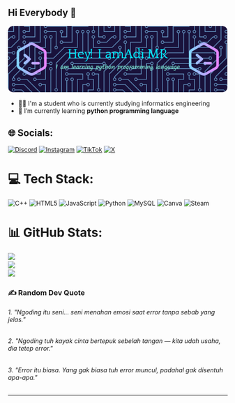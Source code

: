 ## Hi Everybody 👋 
![alt text](image.png)


- 👨‍🎓 I'm a student who is currently studying informatics engineering
- 🌱 I’m currently learning **python programming language**

<!-- #### skills

[![My Skills](https://skillicons.dev/icons?i=html,py,cpp,js&perline=2)](https://skillicons.dev)

#### social media



##### My github stats

![adimr's GitHub stats](https://github-readme-stats.vercel.app/api?username=raflyadi1125&show_icons=true&theme=radical) -->


## 🌐 Socials:
[![Discord](https://img.shields.io/badge/Discord-%237289DA.svg?logo=discord&logoColor=white)](https://discord.gg/adirafli1125) [![Instagram](https://img.shields.io/badge/Instagram-%23E4405F.svg?logo=Instagram&logoColor=white)](https://instagram.com/adiiimr._) [![TikTok](https://img.shields.io/badge/TikTok-%23000000.svg?logo=TikTok&logoColor=white)](https://tiktok.com/@incu.einstein) [![X](https://img.shields.io/badge/X-black.svg?logo=X&logoColor=white)](https://x.com/Mr_adiii1125) 

# 💻 Tech Stack:
![C++](https://img.shields.io/badge/c++-%2300599C.svg?style=plastic&logo=c%2B%2B&logoColor=white) ![HTML5](https://img.shields.io/badge/html5-%23E34F26.svg?style=plastic&logo=html5&logoColor=white) ![JavaScript](https://img.shields.io/badge/javascript-%23323330.svg?style=plastic&logo=javascript&logoColor=%23F7DF1E) ![Python](https://img.shields.io/badge/python-3670A0?style=plastic&logo=python&logoColor=ffdd54) ![MySQL](https://img.shields.io/badge/mysql-4479A1.svg?style=plastic&logo=mysql&logoColor=white) ![Canva](https://img.shields.io/badge/Canva-%2300C4CC.svg?style=plastic&logo=Canva&logoColor=white) ![Steam](https://img.shields.io/badge/steam-%23000000.svg?style=plastic&logo=steam&logoColor=white)
# 📊 GitHub Stats:
![](https://github-readme-stats.vercel.app/api?username=raflyadi1125&theme=radical&hide_border=true&include_all_commits=false&count_private=true)<br/>
![](https://nirzak-streak-stats.vercel.app/?user=raflyadi1125&theme=radical&hide_border=true)<br/>
![](https://github-readme-stats.vercel.app/api/top-langs/?username=raflyadi1125&theme=radical&hide_border=true&include_all_commits=false&count_private=true&layout=compact)

### ✍️ Random Dev Quote

###### 1. "Ngoding itu seni... seni menahan emosi saat error tanpa sebab yang jelas."
###### 2. "Ngoding tuh kayak cinta bertepuk sebelah tangan — kita udah usaha, dia tetep error."
###### 3. "Error itu biasa. Yang gak biasa tuh error muncul, padahal gak disentuh apa-apa."
---

<!-- Proudly created with GPRM ( https://gprm.itsvg.in ) -->